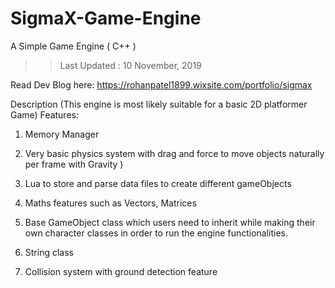 # SigmaX-Game-Engine
A Simple Game Engine ( C++ )


	 
>> Last Updated : 10 November, 2019

Read Dev Blog here: https://rohanpatel1899.wixsite.com/portfolio/sigmax

Description
(This engine is most likely suitable for a basic 2D platformer Game)
Features:

1) Memory Manager

2) Very basic physics system with drag and force to move objects naturally per frame with Gravity  )

3) Lua to store and parse data files to create different gameObjects
 
4) Maths features  such as Vectors, Matrices

5) Base GameObject class which users need to inherit while making their own character classes in order to run the engine functionalities.

6) String class
 
7) Collision system with ground detection feature
 
